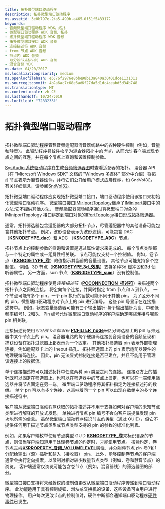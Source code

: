 ```yaml
---
title: 拓扑微型端口驱动程序
description: 拓扑微型端口驱动程序
ms.assetid: 3e0b797e-2fa5-499b-a465-0f51f5433177
keywords:
- 音频微型端口驱动程序 WDK，拓扑
- 微型端口驱动程序 WDK 音频、拓扑
- 拓扑微型端口驱动程序 WDK 音频
- 拓扑微型端口接口 WDK 音频
- 连接描述符 WDK 音频
- from 节点 WDK 音频
- 节点内 WDK 音频
- 可分辨节点标识符 WDK 音频
- 混合音频 WDK
ms.date: 04/20/2017
ms.localizationpriority: medium
ms.openlocfilehash: e5176f2976e8bbe98b13a840a30f01dce1131311
ms.sourcegitcommit: 4b7a6ac7c68e6ad6f27da5d1dc4deabd5d34b748
ms.translationtype: MT
ms.contentlocale: zh-CN
ms.lasthandoff: 10/24/2019
ms.locfileid: "72832330"
---
```

# <a name="topology-miniport-driver"></a>拓扑微型端口驱动程序


## <span id="topology_miniport_driver"></span><span id="TOPOLOGY_MINIPORT_DRIVER"></span>


拓扑微型端口驱动程序管理音频适配器混音器线路中的各种硬件控制（例如，音量和静音）。 此驱动程序将控件枚举为混合器拓扑中的*节点*，从而允许客户端发现节点之间的互连，并在每个节点上查询和设置控制参数。

[SysAudio 系统驱动程序](kernel-mode-wdm-audio-components.md#sysaudio_system_driver)在生成[音频筛选器图](audio-filter-graphs.md)时查看适配器的拓扑。 混音器 API （在 "Microsoft Windows SDK" 文档的 "Windows 多媒体" 部分中介绍）将拓扑节点表示为混音器控件，并将它们公开给用户模式应用程序，如 SndVol32。 有关详细信息，请参阅[SndVol32](systray-and-sndvol32.md)。

拓扑微型端口驱动程序应实现拓扑微型端口接口，端口驱动程序使用该接口来初始化微型端口驱动程序。 微型端口接口[IMiniportTopology](https://docs.microsoft.com/windows-hardware/drivers/ddi/portcls/nn-portcls-iminiporttopology)继承了[IMiniport](https://docs.microsoft.com/windows-hardware/drivers/ddi/portcls/nn-portcls-iminiport)接口中的方法;它不提供其他方法。 音频适配器驱动程序通过将微型端口对象的 IMiniportTopology 接口绑定到端口对象的[IPortTopology](https://docs.microsoft.com/windows-hardware/drivers/ddi/portcls/nn-portcls-iporttopology)接口形成[拓扑筛选器](topology-filters.md)。

通常，拓扑筛选器包含适配器的大部分拓扑节点，尽管适配器中的其他设备可能包含其他拓扑节点。 例如，波形设备表示为波形滤镜，可能包含 DAC （[**KSNODETYPE\_dac**](https://docs.microsoft.com/windows-hardware/drivers/audio/ksnodetype-dac)）和 ADC （[**KSNODETYPE\_ADC**](https://docs.microsoft.com/windows-hardware/drivers/audio/ksnodetype-adc)）节点。

拓扑节点上的控制参数的查询和设置是通过属性请求来完成的。 每个节点类型都与一个特定的属性或一组属性相关联。 节点可能仅支持一个控制值。 例如，卷节点（[**KSNODETYPE\_卷**](https://docs.microsoft.com/windows-hardware/drivers/audio/ksnodetype-volume)）的值指示其当前的音量设置。 其他节点可能支持多个控制值。 例如，3D 节点（[**KSNODETYPE\_3d\_效果**](https://docs.microsoft.com/windows-hardware/drivers/audio/ksnodetype-3d-effects)）支持多种3d 缓冲区和3d 侦听器属性。 另一方面，sum 节点（[**KSNODETYPE\_sum**](https://docs.microsoft.com/windows-hardware/drivers/audio/ksnodetype-sum)）没有控制值。

拓扑微型端口驱动程序使用*连接描述符*（[**PCCONNECTION\_描述符**](https://docs.microsoft.com/previous-versions/windows/hardware/drivers/ff537688(v=vs.85))）来描述两个拓扑节点之间的连接。 将定向每个连接，并同时指定 from 节点和 a 到节点。 一个节点可能有多个 pin，一个 pin 执行的函数可能不同于其他 pin。 为了区分不同的 pin，微型端口驱动程序对节点上的 pin 进行编号。 这些 pin 号显示在连接描述符中。 例如，状态变量筛选器可能有三个输出插针-每个输出插针为高、中和低频率编号1、2和3。 Pin 编号允许微型端口驱动程序的客户端确定哪些连接与哪些 pin 相关联。

连接描述符使用*可分辨节点标识符* [**PCFILTER\_node**](https://docs.microsoft.com/previous-versions/ff537695(v=vs.85))来区分筛选器上的 pin 与筛选器中某个节点上的 pin。 混音器电路的每个硬编码连接到音频设备的音频呈现和捕获设备在拓扑过滤器上都表示为一个固定。 其他拓扑筛选器 pin 表示外部物理连接，例如适配器卡上的 lineout 插孔。 拓扑筛选器上的 pin 表示适配器硬件的物理硬编码连接。 因此，pin 无法显式控制连接是否已建立，并且不能用于管理该连接上的数据流。

单个连接描述符可以描述拓扑中任意两种 pin 类型之间的连接。 连接双方上的插针既可以固定在筛选器上，也可以在筛选器中的节点上固定，也可以在一端使用筛选器并将节点固定在另一端。 微型端口驱动程序将其拓扑指定为连接描述符的数组。 单个 pin 可以有多个连接，这意味着同一个 pin 可以出现在数组中的多个连接描述符中。

客户端从微型端口驱动程序获取的拓扑描述并不用于支持如何对客户端的未知节点类型进行解释的开放式发现。 单独进行节点 pin 编号不会向客户端提供发现 pin 功能所需的信息。 虽然微型端口驱动程序标识节点的类型（通过 GUID），但它不提供任何用于描述节点类型或节点类型支持的 pin 的参数的标准化列表。

例如，如果客户端枚举使用节点类型 GUID [**KSNODETYPE\_卷**](https://docs.microsoft.com/windows-hardware/drivers/audio/ksnodetype-volume)来标识自身的节点，则仅当客户端知道用于处理卷节点的约定时，才能使用节点。 按照约定，卷节点支持[**KSPROPERTY\_音频\_VOLUMELEVEL**](https://docs.microsoft.com/windows-hardware/drivers/audio/ksproperty-audio-volumelevel)属性，并分别将节点 pin 号0和1分配给输出（源）插针和输入（接收器） pin。 此外，能够控制卷节点的客户端通常会执行定向搜索，以限制对相对较少数量节点类型（例如，卷和静音节点）的浏览。 客户端通常仅浏览可能包含卷节点（例如，混音器线）的筛选器图的部分。

微型端口接口支持将未经授权的控制值更改从微型端口驱动程序传递到端口驱动程序。 此功能适用于具有控制旋钮、滑块或交换机的设备，这些设备可由用户进行物理操作。 用户每次更改节点的控制值时，硬件中断都会通知端口驱动程序[硬件事件](hardware-events.md)已发生。

 

 




